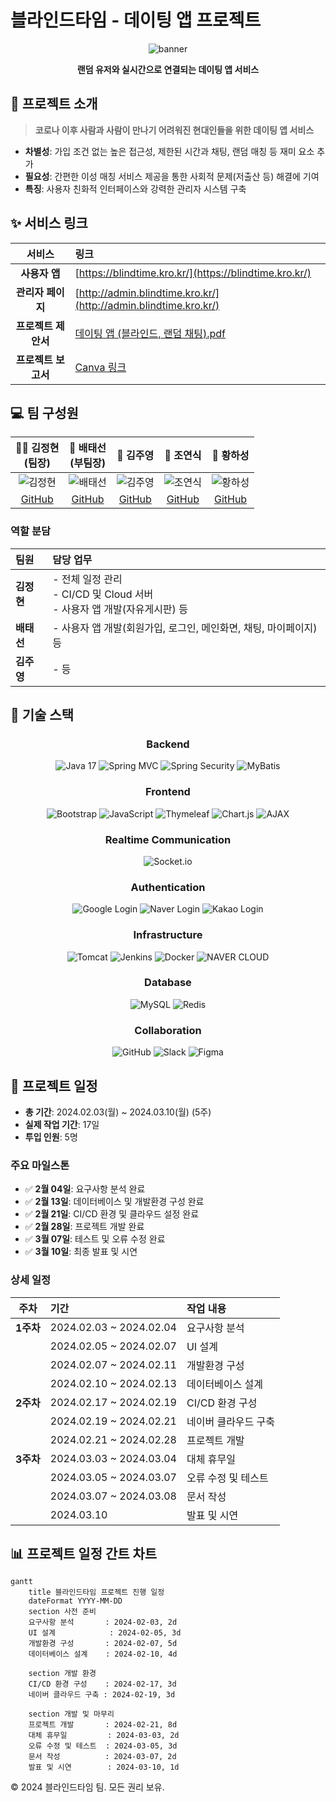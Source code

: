 # 블라인드타임 - 데이팅 앱 프로젝트

<div align="center">
  
![banner](https://github.com/user-attachments/assets/acc35919-e4fd-49c5-9519-982b75bddede)


**랜덤 유저와 실시간으로 연결되는 데이팅 앱 서비스**

</div>

## 📢 프로젝트 소개

> **코로나 이후 사람과 사람이 만나기 어려워진 현대인들을 위한 데이팅 앱 서비스**

- **차별성**: 가입 조건 없는 높은 접근성, 제한된 시간과 채팅, 랜덤 매칭 등 재미 요소 추가
- **필요성**: 간편한 이성 매칭 서비스 제공을 통한 사회적 문제(저출산 등) 해결에 기여
- **특징**: 사용자 친화적 인터페이스와 강력한 관리자 시스템 구축

## ✨ 서비스 링크

| 서비스 | 링크 |
|:---:|:---|
| **사용자 앱** | [https://blindtime.kro.kr/](https://blindtime.kro.kr/) |
| **관리자 페이지** | [http://admin.blindtime.kro.kr/](http://admin.blindtime.kro.kr/) |
| **프로젝트 제안서** | [데이팅 앱 (블라인드, 랜덤 채팅).pdf](https://github.com/user-attachments/files/19158560/default.pdf) |
| **프로젝트 보고서** | [Canva 링크](https://www.canva.com/design/DAGhTqV58Ps/0lGyzc8-rDttqzwHqTN8mw/edit) |

## 💻 팀 구성원

<div align="center">

| 🐻‍❄️ 김정현<br>(팀장) | 🦝 배태선<br>(부팀장) | 🐔 김주영 | 🦅 조연식 | 🐻 황하성 |
|:---:|:---:|:---:|:---:|:---:|
| ![김정현](https://github.com/identicons/jasonlong.png) | ![배태선](https://github.com/identicons/jasonlong.png) | ![김주영](https://github.com/identicons/jasonlong.png) | ![조연식](https://github.com/identicons/jasonlong.png) | ![황하성](https://github.com/identicons/jasonlong.png) |
| [GitHub](https://github.com/kjh1125) | [GitHub](https://github.com/C4T4767) | [GitHub](https://github.com/JUYOUNG34) | [GitHub](https://github.com/dustlr7193) | [GitHub](https://github.com/HwangHaseong) |

</div>

### 역할 분담

| 팀원 | 담당 업무 |
|:---|:---|
| **김정현** | - 전체 일정 관리<br>- CI/CD 및 Cloud 서버<br>- 사용자 앱 개발(자유게시판) 등 |
| **배태선** | - 사용자 앱 개발(회원가입, 로그인, 메인화면, 채팅, 마이페이지) 등 |
| **김주영** | - 등 |

## 🔧 기술 스택

<div align="center">

### Backend
![Java 17](https://img.shields.io/badge/Java_17-007396?style=for-the-badge&logo=java&logoColor=white)
![Spring MVC](https://img.shields.io/badge/Spring_MVC-6DB33F?style=for-the-badge&logo=spring&logoColor=white)
![Spring Security](https://img.shields.io/badge/Spring_Security-6DB33F?style=for-the-badge&logo=springsecurity&logoColor=white)
![MyBatis](https://img.shields.io/badge/MyBatis-000000?style=for-the-badge&logo=mybatis&logoColor=white)

### Frontend
![Bootstrap](https://img.shields.io/badge/Bootstrap-7952B3?style=for-the-badge&logo=bootstrap&logoColor=white)
![JavaScript](https://img.shields.io/badge/JavaScript-F7DF1E?style=for-the-badge&logo=javascript&logoColor=black)
![Thymeleaf](https://img.shields.io/badge/Thymeleaf-005F0F?style=for-the-badge&logo=thymeleaf&logoColor=white)
![Chart.js](https://img.shields.io/badge/Chart.js-FF6384?style=for-the-badge&logo=chart.js&logoColor=white)
![AJAX](https://img.shields.io/badge/AJAX-0769AD?style=for-the-badge&logo=jquery&logoColor=white)

### Realtime Communication
![Socket.io](https://img.shields.io/badge/Socket.io-010101?style=for-the-badge&logo=socket.io&logoColor=white)

### Authentication
![Google Login](https://img.shields.io/badge/Google_OAuth-4285F4?style=for-the-badge&logo=google&logoColor=white)
![Naver Login](https://img.shields.io/badge/Naver_OAuth-03C75A?style=for-the-badge&logo=naver&logoColor=white)
![Kakao Login](https://img.shields.io/badge/Kakao_OAuth-FFCD00?style=for-the-badge&logo=kakao&logoColor=black)

### Infrastructure
![Tomcat](https://img.shields.io/badge/Tomcat-F8DC75?style=for-the-badge&logo=apachetomcat&logoColor=black)
![Jenkins](https://img.shields.io/badge/Jenkins-D24939?style=for-the-badge&logo=jenkins&logoColor=white)
![Docker](https://img.shields.io/badge/Docker-2496ED?style=for-the-badge&logo=docker&logoColor=white)
![NAVER CLOUD](https://img.shields.io/badge/NAVER_CLOUD-03C75A?style=for-the-badge&logo=naver&logoColor=white)

### Database
![MySQL](https://img.shields.io/badge/MySQL-4479A1?style=for-the-badge&logo=mysql&logoColor=white)
![Redis](https://img.shields.io/badge/Redis-DC382D?style=for-the-badge&logo=redis&logoColor=white)

### Collaboration
![GitHub](https://img.shields.io/badge/GitHub-181717?style=for-the-badge&logo=github&logoColor=white)
![Slack](https://img.shields.io/badge/Slack-4A154B?style=for-the-badge&logo=slack&logoColor=white)
![Figma](https://img.shields.io/badge/Figma-F24E1E?style=for-the-badge&logo=figma&logoColor=white)

</div>

## 📅 프로젝트 일정

- **총 기간**: 2024.02.03(월) ~ 2024.03.10(월) (5주)
- **실제 작업 기간**: 17일
- **투입 인원**: 5명

### 주요 마일스톤

- ✅ **2월 04일**: 요구사항 분석 완료
- ✅ **2월 13일**: 데이터베이스 및 개발환경 구성 완료
- ✅ **2월 21일**: CI/CD 환경 및 클라우드 설정 완료
- ✅ **2월 28일**: 프로젝트 개발 완료
- ✅ **3월 07일**: 테스트 및 오류 수정 완료
- ✅ **3월 10일**: 최종 발표 및 시연

### 상세 일정

| 주차 | 기간 | 작업 내용 |
|:---:|:---|:---|
| **1주차** | 2024.02.03 ~ 2024.02.04 | 요구사항 분석 |
| | 2024.02.05 ~ 2024.02.07 | UI 설계 |
| | 2024.02.07 ~ 2024.02.11 | 개발환경 구성 |
| | 2024.02.10 ~ 2024.02.13 | 데이터베이스 설계 |
| **2주차** | 2024.02.17 ~ 2024.02.19 | CI/CD 환경 구성 |
| | 2024.02.19 ~ 2024.02.21 | 네이버 클라우드 구축 |
| | 2024.02.21 ~ 2024.02.28 | 프로젝트 개발 |
| **3주차** | 2024.03.03 ~ 2024.03.04 | 대체 휴무일 |
| | 2024.03.05 ~ 2024.03.07 | 오류 수정 및 테스트 |
| | 2024.03.07 ~ 2024.03.08 | 문서 작성 |
| | 2024.03.10 | 발표 및 시연 |

## 📊 프로젝트 일정 간트 차트

```mermaid
gantt
    title 블라인드타임 프로젝트 진행 일정
    dateFormat YYYY-MM-DD
    section 사전 준비
    요구사항 분석       : 2024-02-03, 2d
    UI 설계            : 2024-02-05, 3d
    개발환경 구성       : 2024-02-07, 5d
    데이터베이스 설계    : 2024-02-10, 4d
    
    section 개발 환경
    CI/CD 환경 구성    : 2024-02-17, 3d
    네이버 클라우드 구축 : 2024-02-19, 3d
    
    section 개발 및 마무리
    프로젝트 개발       : 2024-02-21, 8d
    대체 휴무일         : 2024-03-03, 2d
    오류 수정 및 테스트  : 2024-03-05, 3d
    문서 작성          : 2024-03-07, 2d
    발표 및 시연        : 2024-03-10, 1d
```



© 2024 블라인드타임 팀. 모든 권리 보유.

